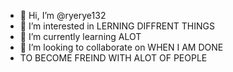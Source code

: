 - 👋 Hi, I’m @ryerye132
- 👀 I’m interested in LERNING DIFFRENT THINGS 
- 🌱 I’m currently learning ALOT
- 💞️ I’m looking to collaborate on WHEN I AM DONE 
-  TO BECOME FREIND WITH ALOT OF PEOPLE 

<!---
ryerye132/ryerye132 is a ✨ special ✨ repository because its `README.md` (this file) appears on your GitHub profile.
You can click the Preview link to take a look at your changes.
--->
